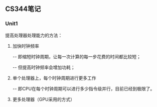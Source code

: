 ## CS344笔记

### Unit1

提高处理器处理能力的方法：

1. 加快时钟频率

   -- 即缩短时钟周期，让每一次计算的每一步花费的时间都比较短；

   -- 但提高时钟频率会增加功耗；

2. 单个处理器上，每个时钟周期进行更多工作

   -- 即CPU在每个时钟周期可以进行多少指令级并行，目前已经到极限了。

3. 更多处理器（GPU采用的方式）


